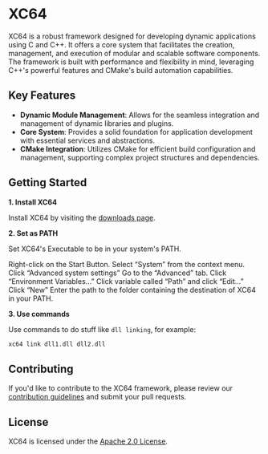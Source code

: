# XC64

XC64 is a robust framework designed for developing dynamic applications using C and C++. It offers a core system that facilitates the creation, management, and execution of modular and scalable software components. The framework is built with performance and flexibility in mind, leveraging C++'s powerful features and CMake's build automation capabilities.

## Key Features

- **Dynamic Module Management**: Allows for the seamless integration and management of dynamic libraries and plugins.
- **Core System**: Provides a solid foundation for application development with essential services and abstractions.
- **CMake Integration**: Utilizes CMake for efficient build configuration and management, supporting complex project structures and dependencies.

## Getting Started

**1. Install XC64**

Install XC64 by visiting the [downloads page](https://xc64project.vercel.app/downloads).

**2. Set as PATH**

Set XC64's Executable to be in your system's PATH.

Right-click on the Start Button.
Select “System” from the context menu.
Click “Advanced system settings”
Go to the “Advanced” tab.
Click “Environment Variables…”
Click variable called “Path” and click “Edit…”
Click “New”
Enter the path to the folder containing the destination of XC64 in your PATH.

**3. Use commands**

Use commands to do stuff like `dll linking`, for example:
```bash
xc64 link dll1.dll dll2.dll
```

## Contributing

If you'd like to contribute to the XC64 framework, please review our [contribution guidelines](CONTRIBUTING.md) and submit your pull requests.

## License

XC64 is licensed under the [Apache 2.0 License](LICENSE).
